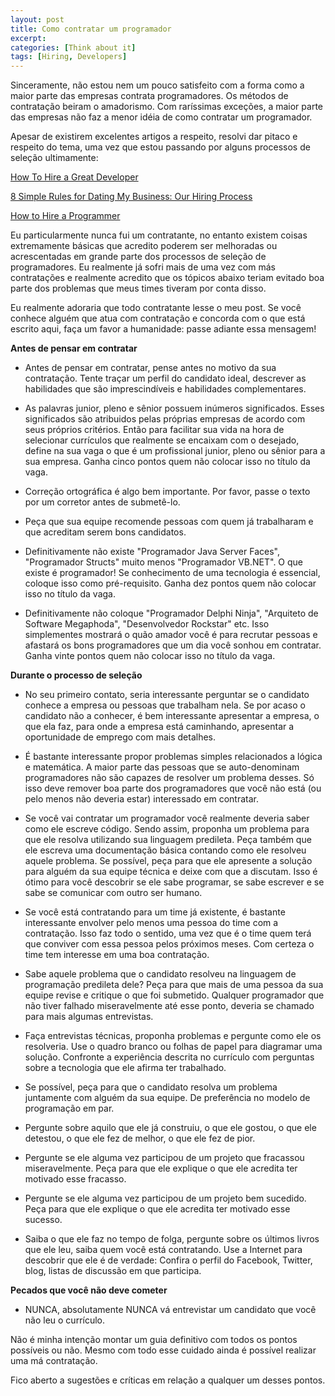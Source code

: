 ```yaml
---
layout: post
title: Como contratar um programador
excerpt:
categories: [Think about it]
tags: [Hiring, Developers]
---
```


Sinceramente, não estou nem um pouco satisfeito com a forma como a maior parte das empresas contrata programadores. Os métodos de contratação beiram o amadorismo. Com raríssimas exceções, a maior parte das empresas não faz a menor idéia de como contratar um programador.

Apesar de existirem excelentes artigos a respeito, resolvi dar pitaco e respeito do tema, uma vez que estou passando por alguns processos de seleção ultimamente:

[How To Hire a Great Developer](http://mashable.com/2012/03/02/how-to-hire-a-developer/)

[8 Simple Rules for Dating My Business: Our Hiring Process](http://robots.thoughtbot.com/post/341224844/8-simple-rules-for-dating-my-business-our-hiring)

[How to Hire a Programmer](http://www.codinghorror.com/blog/2012/03/how-to-hire-a-programmer.html)

Eu particularmente nunca fui um contratante, no entanto existem coisas extremamente básicas que acredito poderem ser melhoradas ou acrescentadas em grande parte dos processos de seleção de programadores. Eu realmente já sofri mais de uma vez com más contratações e realmente acredito que os tópicos abaixo teriam evitado boa parte dos problemas que meus times tiveram por conta disso.

Eu realmente adoraria que todo contratante lesse o meu post. Se você conhece alguém que atua com contratação e concorda com o que está escrito aqui, faça um favor a humanidade: passe adiante essa mensagem!

**Antes de pensar em contratar**

- Antes de pensar em contratar, pense antes no motivo da sua contratação. Tente traçar um perfil do candidato ideal, descrever as habilidades que são imprescindíveis e habilidades complementares.

- As palavras junior, pleno e sênior possuem inúmeros significados. Esses significados são atribuidos pelas próprias empresas de acordo com seus próprios critérios. Então para facilitar sua vida na hora de selecionar currículos que realmente se encaixam com o desejado, define na sua vaga o que é um profissional junior, pleno ou sênior para a sua empresa. Ganha cinco pontos quem não colocar isso no título da vaga.

- Correção ortográfica é algo bem importante. Por favor, passe o texto por um corretor antes de submetê-lo.

- Peça que sua equipe recomende pessoas com quem já trabalharam e que acreditam serem bons candidatos.

- Definitivamente não existe "Programador Java Server Faces", "Programador Structs" muito menos "Programador VB.NET". O que existe é programador! Se conhecimento de uma tecnologia é essencial, coloque isso como pré-requisito. Ganha dez pontos quem não colocar isso no título da vaga.

- Definitivamente não coloque "Programador Delphi Ninja", "Arquiteto de Software Megaphoda", "Desenvolvedor Rockstar" etc. Isso simplementes mostrará o quão amador você é para recrutar pessoas e afastará os bons programadores que um dia você sonhou em contratar. Ganha vinte pontos quem não colocar isso no título da vaga.

**Durante o processo de seleção**

- No seu primeiro contato, seria interessante perguntar se o candidato conhece a empresa ou pessoas que trabalham nela. Se por acaso o candidato não a conhecer, é bem interessante apresentar a empresa, o que ela faz, para onde a empresa está caminhando, apresentar a oportunidade de emprego com mais detalhes.

- É bastante interessante propor problemas simples relacionados a lógica e matemática. A maior parte das pessoas que se auto-denominam programadores não são capazes de resolver um problema desses. Só isso deve remover boa parte dos programadores que você não está (ou pelo menos não deveria estar) interessado em contratar.

- Se você vai contratar um programador você realmente deveria saber como ele escreve código. Sendo assim, proponha um problema para que ele resolva utilizando sua linguagem predileta. Peça também que ele escreva uma documentação básica contando como ele resolveu aquele problema. Se possível, peça para que ele apresente a solução para alguém da sua equipe técnica e deixe com que a discutam. Isso é ótimo para você descobrir se ele sabe programar, se sabe escrever e se sabe se comunicar com outro ser humano.

- Se você está contratando para um time já existente, é bastante interessante envolver pelo menos uma pessoa do time com a contratação. Isso faz todo o sentido, uma vez que é o time quem terá que conviver com essa pessoa pelos próximos meses. Com certeza o time tem interesse em uma boa contratação.

- Sabe aquele problema que o candidato resolveu na linguagem de programação predileta dele? Peça para que mais de uma pessoa da sua equipe revise e critique o que foi submetido. Qualquer programador que não tiver falhado miseravelmente até esse ponto, deveria se chamado para mais algumas entrevistas.

- Faça entrevistas técnicas, proponha problemas e pergunte como ele os resolveria. Use o quadro branco ou folhas de papel para diagramar uma solução. Confronte a experiência descrita no currículo com perguntas sobre a tecnologia que ele afirma ter trabalhado.

- Se possível, peça para que o candidato resolva um problema juntamente com alguém da sua equipe. De preferência no modelo de programação em par.

- Pergunte sobre aquilo que ele já construiu, o que ele gostou, o que ele detestou, o que ele fez de melhor, o que ele fez de pior.

- Pergunte se ele alguma vez participou de um projeto que fracassou miseravelmente. Peça para que ele explique o que ele acredita ter motivado esse fracasso.

- Pergunte se ele alguma vez participou de um projeto bem sucedido. Peça para que ele explique o que ele acredita ter motivado esse sucesso.

- Saiba o que ele faz no tempo de folga, pergunte sobre os últimos livros que ele leu, saiba quem você está contratando. Use a Internet para descobrir que ele é de verdade: Confira o perfil do Facebook, Twitter, blog, listas de discussão em que participa.

**Pecados que você não deve cometer**

- NUNCA, absolutamente NUNCA vá entrevistar um candidato que você não leu o currículo.

Não é minha intenção montar um guia definitivo com todos os pontos possíveis ou não. Mesmo com todo esse cuidado ainda é possível realizar uma má contratação.

Fico aberto a sugestões e críticas em relação a qualquer um desses pontos.
